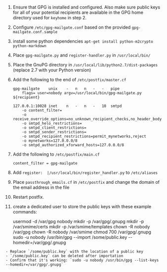  1. Ensure that GPG is installed and configured. Also make sure public keys for
    all of your potential recipients are available in the GPG home directory
    used for `keyhome` in step 2.

 2. Configure `/etc/gpg-mailgate.conf` based on the provided
    `gpg-mailgate.conf.sample`

 3. install some python dependencies `apt-get install python-m2crypto python-markdown`

 4. Place `gpg-mailgate.py` and `register-handler.py` in `/usr/local/bin/`
 
 5. Place the GnuPG directory in `/usr/local/lib/python2.7/dist-packages` (replace 2.7 with your
    Python version)
 
 6. Add the following to the end of `/etc/postfix/master.cf`

        gpg-mailgate    unix    -   n   n   -   -   pipe
            flags= user=nobody argv=/usr/local/bin/gpg-mailgate.py ${recipient}

        127.0.0.1:10028 inet    n   -   n   -   10  smtpd
            -o content_filter=
            -o receive_override_options=no_unknown_recipient_checks,no_header_body_checks
            -o smtpd_helo_restrictions=
            -o smtpd_client_restrictions=
            -o smtpd_sender_restrictions=
            -o smtpd_recipient_restrictions=permit_mynetworks,reject
            -o mynetworks=127.0.0.0/8
            -o smtpd_authorized_xforward_hosts=127.0.0.0/8

 7. Add the following to `/etc/postfix/main.cf`

        content_filter = gpg-mailgate
        
 8. Add `register:	|/usr/local/bin/register_handler.py` to `/etc/aliases`

 9. Place `passthrough_emails.cf` in `/etc/postfix` and change the domain of the email address in the file

 10. Restart postfix.

 11. create a dedicated user to store the public keys with these example commands:

        usermod -d /var/gpg nobody
        mkdir -p /var/gpg/.gnupg
        mkdir -p /var/smime/certs
        mkdir -p /var/smime/templates
        chown -R nobody /var/gpg
        chown -R nobody /var/smime
        chmod 700 /var/gpg/.gnupg
        sudo -u nobody /usr/bin/gpg --import /some/public.key --homedir=/var/gpg/.gnupg

    - Replace `/some/public.key` with the location of a public key
    - `/some/public.key` can be deleted after importation
    - Confirm that it's working: `sudo -u nobody /usr/bin/gpg --list-keys --homedir=/var/gpg/.gnupg`
